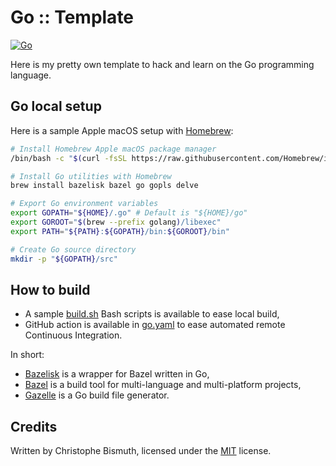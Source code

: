 # Go :: Template

[![Go](https://github.com/cbismuth/golang-template/actions/workflows/go.yaml/badge.svg)](https://github.com/cbismuth/golang-template/actions/workflows/go.yaml)

Here is my pretty own template to hack and learn on the Go programming language.

## Go local setup

Here is a sample Apple macOS setup with [Homebrew](https://brew.sh):

```bash
# Install Homebrew Apple macOS package manager
/bin/bash -c "$(curl -fsSL https://raw.githubusercontent.com/Homebrew/install/HEAD/install.sh)"

# Install Go utilities with Homebrew
brew install bazelisk bazel go gopls delve

# Export Go environment variables
export GOPATH="${HOME}/.go" # Default is "${HOME}/go"
export GOROOT="$(brew --prefix golang)/libexec"
export PATH="${PATH}:${GOPATH}/bin:${GOROOT}/bin"

# Create Go source directory
mkdir -p "${GOPATH}/src"
```

## How to build

* A sample [build.sh](build.sh) Bash scripts is available to ease local build,
* GitHub action is available in [go.yaml](.github/workflows/go.yaml) to ease automated remote Continuous Integration.

In short:

* [Bazelisk](https://github.com/bazelbuild/bazelisk) is a wrapper for Bazel written in Go,
* [Bazel](https://bazel.build) is a build tool for multi-language and multi-platform projects,
* [Gazelle](https://github.com/bazelbuild/bazel-gazelle) is a Go build file generator.

## Credits

Written by Christophe Bismuth, licensed under the [MIT](LICENSE) license.
